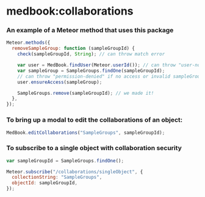 # medbook:collaborations

### An example of a Meteor method that uses this package

```js
Meteor.methods({
  removeSampleGroup: function (sampleGroupId) {
    check(sampleGroupId, String); // can throw match error

    var user = MedBook.findUser(Meteor.userId()); // can throw "user-not-found"
    var sampleGroup = SampleGroups.findOne(sampleGroupId);
    // can throw "permission-denied" if no access or invalid sampleGroup
    user.ensureAccess(sampleGroup);

    SampleGroups.remove(sampleGroupId); // we made it!
  },
});
```

### To bring up a modal to edit the collaborations of an object:

```js
MedBook.editCollaborations("SampleGroups", sampleGroupId);
```

### To subscribe to a single object with collaboration security

```js
var sampleGroupId = SampleGroups.findOne();

Meteor.subscribe("/collaborations/singleObject", {
  collectionString: "SampleGroups",
  objectId: sampleGroupId,
});
```
